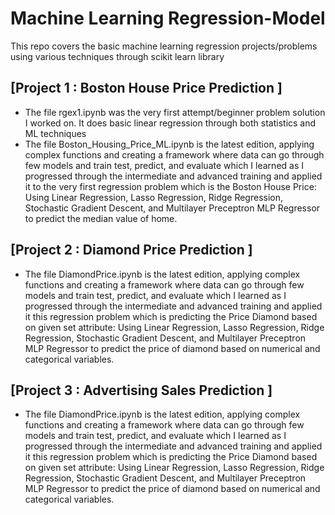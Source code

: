 # Machine Learning Regression-Model
This repo covers the basic machine learning regression projects/problems using various techniques through scikit learn library 

## [Project 1 : Boston House Price Prediction ]
 * The file rgex1.ipynb was the very first attempt/beginner problem solution I worked on. It does basic linear regression through both statistics and ML techniques 
 * The file Boston_Housing_Price_ML.ipynb is the latest edition, applying complex functions and creating a framework where data can go through few models and train test, predict, and evaluate which I learned as I progressed through the intermediate and advanced training and applied it to the  very first regression problem which is the Boston House Price:  Using Linear Regression, Lasso Regression, Ridge Regression, Stochastic Gradient Descent, and Multilayer Preceptron MLP Regressor to predict the median value of home. 

## [Project 2 : Diamond Price Prediction ] 
 * The file DiamondPrice.ipynb is the latest edition, applying complex functions and creating a framework where data can go through few models and train test, predict, and evaluate which I learned as I progressed through the intermediate and advanced training and applied it this regression problem which is predicting the Price Diamond based on given set attribute:  Using Linear Regression, Lasso Regression, Ridge Regression, Stochastic Gradient Descent, and Multilayer Preceptron MLP Regressor to predict the price of diamond based on numerical and categorical variables. 

## [Project 3 : Advertising Sales Prediction ] 
 * The file DiamondPrice.ipynb is the latest edition, applying complex functions and creating a framework where data can go through few models and train test, predict, and evaluate which I learned as I progressed through the intermediate and advanced training and applied it this regression problem which is predicting the Price Diamond based on given set attribute:  Using Linear Regression, Lasso Regression, Ridge Regression, Stochastic Gradient Descent, and Multilayer Preceptron MLP Regressor to predict the price of diamond based on numerical and categorical variables. 
